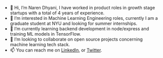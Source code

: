 - 👋 Hi, I’m Naren Dhyani, I have worked in product roles in growth stage startups with a total of 4 years of experience.
- 👀 I’m interested in Machine Learning Engineering roles, currently I am a graduate student at NYU and looking for summer internships.
- 🌱 I’m currently learning backend development in node/express and training ML models in TensorFlow.
- 💞️ I’m looking to collaborate on open source projects concerning machine learning tech stack.
- 📫 You can reach me on [LinkedIn](https://www.linkedin.com/in/naren-dhyani-4a6b2783), or [Twitter](https://twitter.com/NarenDhyani).

<!---
dhyani15/dhyani15 is a ✨ special ✨ repository because its `README.md` (this file) appears on your GitHub profile.
You can click the Preview link to take a look at your changes.
--->
